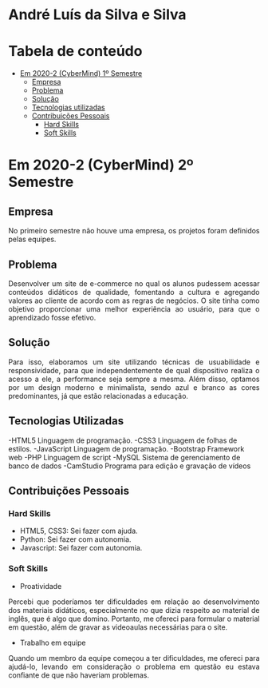 # André Luís da Silva e Silva

# Tabela de conteúdo
   - [Em 2020-2 (CyberMind) 1º Semestre](#em-2020-2-Cybermind-2º-semestre)
        - [Empresa](#empresa)
        - [Problema](#problema)
        - [Solução](#solução)
        - [Tecnologias utilizadas](#tecnologias-utilizadas)
        - [Contribuições Pessoais](#contribuições-pessoais)
            - [Hard Skills](#hard-skills)
            - [Soft Skills](#soft-skills)

# Em 2020-2 (CyberMind) 2º Semestre

## Empresa
<p align="justify">
No primeiro semestre não houve uma empresa, os projetos foram definidos pelas equipes.

## Problema
<p align="justify">
Desenvolver um site de e-commerce no qual os alunos pudessem acessar conteúdos didáticos de qualidade, fomentando a cultura e agregando valores ao cliente de acordo com as regras de negócios. O site tinha como objetivo proporcionar uma melhor experiência ao usuário, para que o aprendizado fosse efetivo. 
</p>

## Solução
<p align="justify">
   Para isso, elaboramos um site utilizando técnicas de usuabilidade e responsividade, para que independentemente de qual dispositivo realiza o acesso a ele, a performance seja sempre a mesma. Além disso, optamos por um design moderno e minimalista, sendo azul e branco as cores predominantes, já que estão relacionadas a educação.
</p>

## Tecnologias Utilizadas
-HTML5 
Linguagem de programação.
-CSS3
Linguagem de folhas de estilos.
-JavaScript
Linguagem de programação.
-Bootstrap
Framework web
-PHP
Linguagem de script
-MySQL
Sistema de gerenciamento de banco de dados
-CamStudio
Programa para edição e gravação de vídeos

## Contribuições Pessoais

### Hard Skills
- HTML5, CSS3: Sei fazer com ajuda.
- Python: Sei fazer com autonomia.
- Javascript: Sei fazer com autonomia.


### Soft Skills
- Proatividade
<p align="justify">
    Percebi que poderíamos ter dificuldades em relação ao desenvolvimento dos materiais didáticos, especialmente no que dizia respeito ao material de inglês, que é algo que domino. Portanto, me ofereci para formular o material em questão, além de gravar as videoaulas necessárias para o site.
</p>

- Trabalho em equipe
<p align="justify">
    Quando um membro da equipe começou a ter dificuldades, me ofereci para ajudá-lo, levando em consideração o problema em questão eu estava confiante de que não haveriam problemas.    
</p>
